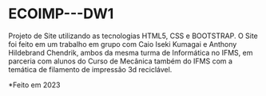 # ECOIMP---DW1
Projeto de Site utilizando as tecnologias HTML5, CSS e BOOTSTRAP. O Site foi feito em um trabalho em grupo com Caio Iseki Kumagai e Anthony Hildebrand Chendrik, ambos da mesma turma de Informática no IFMS, em parceria com alunos do Curso de Mecânica também do IFMS com a temática de filamento de impressão 3d reciclável.

*Feito em 2023

